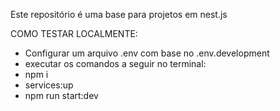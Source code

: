 Este repositório é uma base para projetos em nest.js

COMO TESTAR LOCALMENTE:
- Configurar um arquivo .env com base no .env.development
- executar os comandos a seguir no terminal: 
- npm i
- services:up
- npm run start:dev